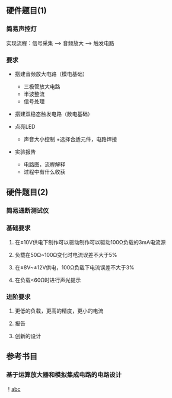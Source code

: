 ## 硬件题目(1)

### 简易声控灯

实现流程：信号采集 ——> 音频放大 ——> 触发电路

### 要求

+ 搭建音频放大电路（模电基础）
   + 三极管放大电路
   + 半波整流
   + 信号处理
+ 搭建双稳态触发电路（数电基础）
+ 点亮LED
   + 声音大小控制
+选择合适元件，电路焊接

+ 实验报告
   + 电路图，流程解释
   + 过程中有什么收获

## 硬件题目(2)

### 简易通断测试仪

### 基础要求

1.	在±10V供电下制作可以驱动制作可以驱动100Ω负载的3mA电流源

2.	负载在50Ω~100Ω变化时电流误差不大于5%

3.	在±8V~±12V供电，100Ω负载下电流误差不大于3%

4.	在负载<60Ω时进行声光提示

### 进阶要求

1.	更低的负载，更高的精度，更小的电流

2.	报告

3.	创新的设计

## 参考书目

### 基于运算放大器和模拟集成电路的电路设计
！[abc](https://github.com/CXCYGZF-UESTC/SME_2019/raw/master/硬件/picture/1.jpg)
